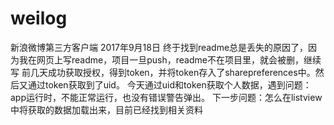 # weilog
新浪微博第三方客户端
2017年9月18日
终于找到readme总是丢失的原因了，因为我在网页上写readme，项目一旦push，readme不在项目里，就会被删，继续写
前几天成功获取授权，得到token，并将token存入了sharepreferences中。然后又通过token获取到了uid。
今天通过uid和token获取个人数据，遇到问题：app运行时，不能正常运行，也没有错误警告弹出。
下一步问题：怎么在listview中将获取的数据加载出来，目前已经找到相关资料